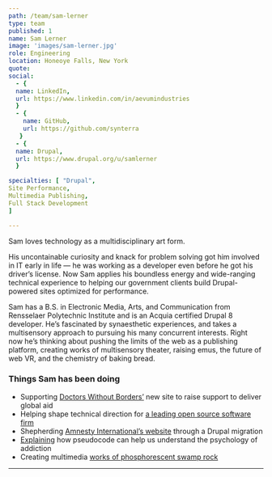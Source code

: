 ```yaml
---
path: /team/sam-lerner
type: team
published: 1
name: Sam Lerner
image: 'images/sam-lerner.jpg'
role: Engineering
location: Honeoye Falls, New York
quote: 
social: 
  - {
  name: LinkedIn,
  url: https://www.linkedin.com/in/aevumindustries
  }
  - {
    name: GitHub,
    url: https://github.com/synterra
   }
  - {
  name: Drupal,
  url: https://www.drupal.org/u/samlerner
  }

specialties: [ "Drupal",
Site Performance,
Multimedia Publishing,
Full Stack Development
]

---
```

Sam loves technology as a multidisciplinary art form.

His uncontainable curiosity and knack for problem solving got him involved in IT early in life — he was working as a developer even before he got his driver’s license. Now Sam applies his boundless energy and wide-ranging technical experience to helping our government clients build Drupal-powered sites optimized for performance. 

Sam has a B.S. in Electronic Media, Arts, and Communication from Rensselaer Polytechnic Institute and is an Acquia certified Drupal 8 developer. He’s fascinated by synaesthetic experiences, and takes a multisensory approach to pursuing his many concurrent interests. Right now he’s thinking about pushing the limits of the web as a publishing platform, creating works of multisensory theater, raising emus, the future of web VR, and the chemistry of baking bread.  




### Things Sam has been doing
* Supporting [Doctors Without Borders’](https://civicactions.com/case-study/msf) new site to raise support to deliver global aid
* Helping shape technical direction for [a leading open source software firm](https://www.acquia.com/)
* Shepherding [Amnesty International’s website](https://www.amnesty.org/en/) through a Drupal migration
* [Explaining](https://github.com/synterra/addictioncode) how pseudocode can help us understand the psychology of addiction 
* Creating multimedia [works of phosphorescent swamp rock](https://www.youtube.com/watch?v=dKgkj4DF3ns)

-------------------------------
